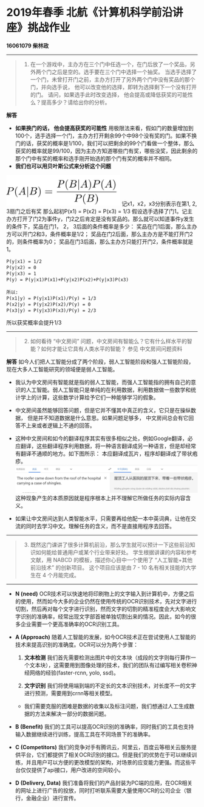 # 2019年春季 北航《计算机科学前沿讲座》挑战作业


**16061079 柴林政**

---

>1. 在一个游戏中，主办方在三个门中任选一个，在门后放了一个奖品，另外两个门之后是空的。选手要在三个门中选择一个抽奖。 当选手选择了一个门，未曾打开门之前，主办方打开了另外两个门中没有奖品的那个门，并向选手说， 他可以改变他的选择，即转为选择剩下一个没有打开的门。 请问，如果选手此时改变选择， 他会提高或降低获奖的可能性么？提高多少？请给出你的分析。 

**解答**
* **如果换门的话， 他会提高获奖的可能性**
用极限法来看，假如门的数量增加到100个，选手选择一个门，主办方打开剩余99个中98个没有奖的门。如果不换门的话，获奖的概率是1/100，我们可以把剩余的99个门看做一个整体，那么获奖的概率就是99/100，因为主办方知道哪些门有奖，哪些没奖，因此剩余的那个门中有奖的概率和选手刚开始选的那个门有奖的概率并不相同。
* **我们也可以用贝叶斯公式来分析这个问题**
<img src="img/bayes.jpg" width=300>
记x1，x2，x3分别表示在第1, 2, 3扇门之后有奖
那么起初P(x1) = P(x2) = P(x3) = 1/3
假设选手选择了门1。记主办方打开了门2为事件y，门2之后肯定是没有奖品的。那么就可以知道事件y发生的条件下，奖品在门1， 2， 3后面的条件概率是多少：
奖品在门1后面，那么主办方可以开门2和3，条件概率是1/2；
奖品在门2后面，那么主办方是不能打开门2的，则条件概率为0；
奖品在门3后面，那么主办方只能打开门2，条件概率就是1。


    P(y|x1) = 1/2
    P(y|x2) = 0
    P(y|x3) = 1
    P(y) = P(y|x1)P(x1)+P(y|x2)P(x2)+P(y|x3)P(x3)

    所以:
    P(x1|y) = P(y|x1)P(x1)/P(y) = 1/3
    P(x2|y) = P(y|x2)P(x2)/P(y) = 0
    P(x3|y) = P(y|x3)P(x3)/P(y) = 2/3


所以获奖概率会提升1/3

---

>2. 如何看待 “中文房间” 问题，中文房间有智能么？它有什么样水平的智能？如何才能让它具有人类水平的智能？ 参见 中文房间问题资料

**解答**
如今人们把人工智能分成了两个阶段，弱人工智能阶段和强人工智能阶段，现在大多人工智能研究的领域便是弱人工智能。
* 我认为中文房间有智能就是指的弱人工智能，而强人工智能指的拥有自己的意识的人工智能。弱人工智能只是单纯的在利用数据，利用数据做一些数学和统计学上的计算，这些数学计算给予它们一种能够学习的假象。

* 中文房间虽然能够回答问题，但是它并不懂其中真正的含义，它只是在操纵数据， 但是并不知道数据是什么意思。如果问题足够多， 中文房间总会有它回答不上来或者逻辑上不通的回答。
* 这种中文房间和如今的翻译程序其实有很多相似之处，例如Google翻译，必应翻译，这些翻译程序利用数据，将一种语言翻译成另一种语言，但是却经常有翻译不通顺的地方。如下图所示：
本应翻译成瓦片，程序却翻译成了带状疱疹。
![](img/tran.jpg)
这种现象产生的本质原因就是程序根本上并不理解它所做任务的实际内容含义。
* 如果让中文房间达到人类智能水平，只需要再给他配一本中英词典，让他在交流的同时去学习中文。理解任务的含义，而不是直接用程序去回答。


---

>3. 既然这门课讲了很多计算机前沿，那么学生就可以预计一下这些前沿知识如何能给普通用户或某个行业带来好处。 学生根据讲课的内容和参考文献，用 NABCD 的模板，描述你心目中一个使用了 “人工智能+其他前沿技术” 的创新项目。 这个项目应该是由 7 - 10 名有相关技能的大学生在 4 个月能完成。 

---

* **N (need)**
OCR技术可以快速地将印刷物上的文字输入到计算机中，方便之后的使用，然而如今大多的企业仍然在使用传统的OCR识别技术，先对文字进行切割，然后再对每个文字进行识别，然而文字的切割的精准程度会大大影响文字识别的准确率，经常出现文字部首被单独切割出来的情况。因此，如今的很多企业需要一个更高准确率的OCR识别工具。

* **A (Approach)**
随着人工智能的发展，如今OCR技术正在尝试使用人工智能的技术来提高识别的准确度。OCR可以分为两个步骤：
   1. **文本检测**
   我们首先需要检测出图片中的文本块（成段的文字则每行算作一个文本块），这需要用到图像处理的技术，我们的团队有过编写相关卷积神经网络的经验(faster-rcnn, yolo, ssd)。

   2. **文字识别**
    我们将使用端到端的不定长的文本识别技术，对长度不一的文字进行预测，需要用到crnn等相关模型。
   *  我们需要克服的困难是数据的收集以及标注问题，我们想通过人工生成数据的方法来解决一部分的数据问题。

* **B (Benefit)**
我们的工具可以提高OCR识别的准确率，同时我们的工具也支持输入数据继续进行训练，提高工具在不同场景下的准确率。

* **C (Competitors)**
我们的竞争对手有腾讯云，阿里云，百度云等相关云服务提供平台，它们都提供了相关OCR识别的接口。但是我们的优势在于可以继续训练，并且用户可以方便的更改模型的架构，对场景的应变能力更强。而这些平台仅仅提供了api接口，用户改进的空间较小。

* **D (Delivery, Data)**
我们准备将我们的产品封装为PC端的应用，在OCR相关的网址上进行广告的投放，同时打听联系需要大量使用OCR的公司企业（银行，金融企业）进行宣传。

